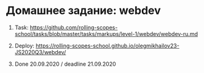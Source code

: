 # Домашнее задание: webdev

1. Task: https://github.com/rolling-scopes-school/tasks/blob/master/tasks/markups/level-1/webdev/webdev-ru.md

2. Deploy: https://rolling-scopes-school.github.io/olegmikhailov23-JS2020Q3/webdev/
4. Done 20.09.2020 / deadline 21.09.2020

